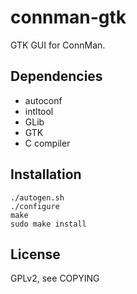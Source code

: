 connman-gtk
===========

GTK GUI for ConnMan.

Dependencies
------------

 * autoconf
 * intltool
 * GLib
 * GTK
 * C compiler

Installation
------------

	./autogen.sh
	./configure
	make
	sudo make install

License
-------

GPLv2, see COPYING
